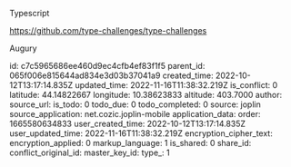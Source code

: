 Typescript

https://github.com/type-challenges/type-challenges

Augury



id: c7c5965686ee460d9ec4cfb4ef83f1f5
parent_id: 065f006e815644ad834e3d03b37041a9
created_time: 2022-10-12T13:17:14.835Z
updated_time: 2022-11-16T11:38:32.219Z
is_conflict: 0
latitude: 44.14822667
longitude: 10.38623833
altitude: 403.7000
author: 
source_url: 
is_todo: 0
todo_due: 0
todo_completed: 0
source: joplin
source_application: net.cozic.joplin-mobile
application_data: 
order: 1665580634833
user_created_time: 2022-10-12T13:17:14.835Z
user_updated_time: 2022-11-16T11:38:32.219Z
encryption_cipher_text: 
encryption_applied: 0
markup_language: 1
is_shared: 0
share_id: 
conflict_original_id: 
master_key_id: 
type_: 1